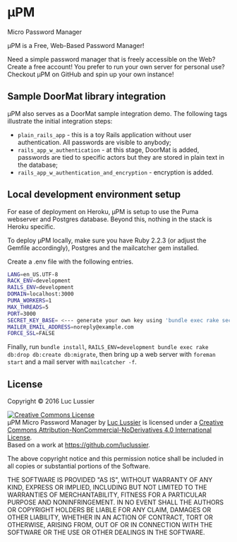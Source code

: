 # &mu;PM
Micro Password Manager

&mu;PM is a Free, Web-Based Password Manager!

Need a simple password manager that is freely accessible on the Web? Create a free account!
You prefer to run your own server for personal use? Checkout &mu;PM on GitHub and spin up your own instance!


## Sample DoorMat library integration

&mu;PM also serves as a DoorMat sample integration demo. The following tags illustrate the initial integration steps:
- `plain_rails_app` - this is a toy Rails application without user authentication. All passwords are visible to anybody;
- `rails_app_w_authentication` - at this stage, DoorMat is added, passwords are tied to specific actors but they are stored in plain text in the database;
- `rails_app_w_authentication_and_encryption` - encryption is added.


## Local development environment setup

For ease of deployment on Heroku, &mu;PM is setup to use the Puma webserver and Postgres database. Beyond this, nothing in the stack is Heroku specific.

To deploy &mu;PM locally, make sure you have Ruby 2.2.3 (or adjust the Gemfile accordingly), Postgres and the mailcatcher gem installed.

Create a .env file with the following entries.

```bash
LANG=en_US.UTF-8
RACK_ENV=development
RAILS_ENV=development
DOMAIN=localhost:3000
PUMA_WORKERS=1
MAX_THREADS=5
PORT=3000
SECRET_KEY_BASE= <--- generate your own key using 'bundle exec rake secret' --->
MAILER_EMAIL_ADDRESS=noreply@example.com
FORCE_SSL=FALSE
```

Finally, run `bundle install`, `RAILS_ENV=development bundle exec rake db:drop db:create db:migrate`, then bring up a web server with `foreman start` and a mail server with `mailcatcher -f`.


## License

Copyright &copy; 2016 Luc Lussier

<a rel="license" href="http://creativecommons.org/licenses/by-nc-nd/4.0/"><img alt="Creative Commons License" style="border-width:0" src="https://i.creativecommons.org/l/by-nc-nd/4.0/88x31.png" /></a><br /><span xmlns:dct="http://purl.org/dc/terms/" href="http://purl.org/dc/dcmitype/InteractiveResource" property="dct:title" rel="dct:type">&mu;PM Micro Password Manager</span> by <a xmlns:cc="http://creativecommons.org/ns#" href="http://www.datamolecule.com/" property="cc:attributionName" rel="cc:attributionURL">Luc Lussier</a> is licensed under a <a rel="license" href="http://creativecommons.org/licenses/by-nc-nd/4.0/">Creative Commons Attribution-NonCommercial-NoDerivatives 4.0 International License</a>.<br />Based on a work at <a xmlns:dct="http://purl.org/dc/terms/" href="https://github.com/luclussier" rel="dct:source">https://github.com/luclussier</a>.

The above copyright notice and this permission notice shall be included in all
copies or substantial portions of the Software.

THE SOFTWARE IS PROVIDED "AS IS", WITHOUT WARRANTY OF ANY KIND, EXPRESS OR
IMPLIED, INCLUDING BUT NOT LIMITED TO THE WARRANTIES OF MERCHANTABILITY,
FITNESS FOR A PARTICULAR PURPOSE AND NONINFRINGEMENT. IN NO EVENT SHALL THE
AUTHORS OR COPYRIGHT HOLDERS BE LIABLE FOR ANY CLAIM, DAMAGES OR OTHER
LIABILITY, WHETHER IN AN ACTION OF CONTRACT, TORT OR OTHERWISE, ARISING FROM,
OUT OF OR IN CONNECTION WITH THE SOFTWARE OR THE USE OR OTHER DEALINGS IN THE
SOFTWARE.
